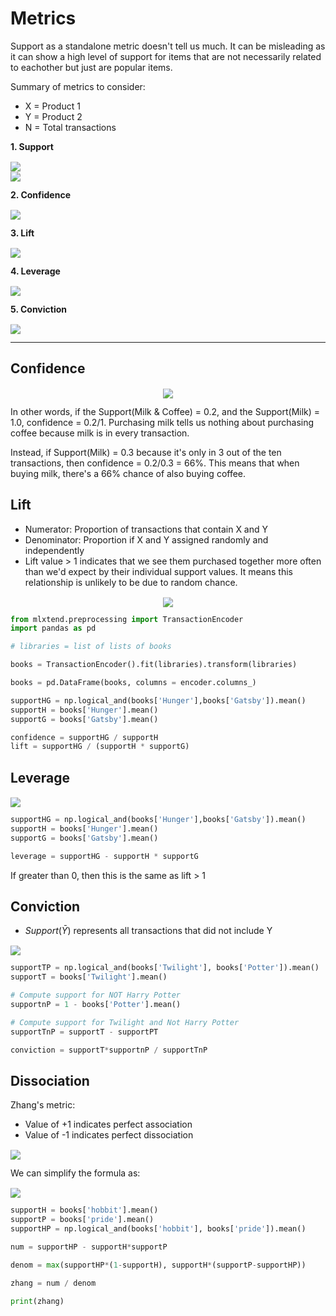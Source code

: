 # Metrics

Support as a standalone metric doesn't tell us much. It can be misleading as it can show a high level of support for items that are not necessarily related to eachother but just are popular items.

Summary of metrics to consider:

* X = Product 1
* Y = Product 2
* N = Total transactions

**1. Support**
<!-- $Support(X) = \frac{Frequency(X)}{N}$ --> 
<img style="transform: translateY(0.1em); background: white;" src="https://render.githubusercontent.com/render/math?math=Support(X)%20%3D%20%5Cfrac%7BFrequency(X)%7D%7BN%7D">

<br>
<!-- $Support(X \rightarrow Y) = \frac{Frequency(X\&Y)}{N}$ --> <img style="transform: translateY(0.1em); background: white;" src="https://render.githubusercontent.com/render/math?math=Support(X%20%5Crightarrow%20Y)%20%3D%20%5Cfrac%7BFrequency(X%5C%26Y)%7D%7BN%7D">

**2. Confidence**

<!-- $Confidence(X \rightarrow Y) = \frac{Support(X \rightarrow Y)}{Support(X)}$ --> <img style="transform: translateY(0.1em); background: white;" src="https://render.githubusercontent.com/render/math?math=Confidence(X%20%5Crightarrow%20Y)%20%3D%20%5Cfrac%7BSupport(X%20%5Crightarrow%20Y)%7D%7BSupport(X)%7D">


**3. Lift**
<!-- $Lift(X \rightarrow Y) = \frac{Support(X \rightarrow Y)}{Support(X) \times Support(Y)}$ --> <img style="transform: translateY(0.1em); background: white;" src="https://render.githubusercontent.com/render/math?math=Lift(X%20%5Crightarrow%20Y)%20%3D%20%5Cfrac%7BSupport(X%20%5Crightarrow%20Y)%7D%7BSupport(X)%20%5Ctimes%20Support(Y)%7D">

**4. Leverage**
<!-- $Leverage(X \rightarrow Y) = Support(X\&Y) - (Support(X) \times Support(Y))$ --> <img style="transform: translateY(0.1em); background: white;" src="https://render.githubusercontent.com/render/math?math=Leverage(X%20%5Crightarrow%20Y)%20%3D%20Support(X%5C%26Y)%20-%20(Support(X)%20%5Ctimes%20Support(Y))">

**5. Conviction**

<!-- $Conviction(X \rightarrow Y) = \frac{Support(X) \times Support(\bar{Y})}{Support(X\&\bar{Y})}$ --> <img style="transform: translateY(0.1em); background: white;" src="https://render.githubusercontent.com/render/math?math=Conviction(X%20%5Crightarrow%20Y)%20%3D%20%5Cfrac%7BSupport(X)%20%5Ctimes%20Support(%5Cbar%7BY%7D)%7D%7BSupport(X%5C%26%5Cbar%7BY%7D)%7D">

---

## Confidence

<!-- $confidence = \dfrac{Support (X\&Y)}{Support (X)}$ --> 
<div align="center"><img style="transform: translateY(0.1em); background: white;" src="https://render.githubusercontent.com/render/math?math=confidence%20%3D%20%5Cdfrac%7BSupport%20(X%5C%26Y)%7D%7BSupport%20(X)%7D"></div>

In other words, if the Support(Milk & Coffee) = 0.2, and the Support(Milk) = 1.0, confidence = 0.2/1. Purchasing milk tells us nothing about purchasing coffee because milk is in every transaction.

Instead, if Support(Milk) = 0.3 because it's only in 3 out of the ten transactions, then confidence = 0.2/0.3 = 66%. This means that when buying milk, there's a 66% chance of also buying coffee. 

## Lift

* Numerator: Proportion of transactions that contain X and Y
* Denominator: Proportion if X and Y assigned randomly and independently
* Lift value > 1 indicates that we see them purchased together more often than we'd expect by their individual support values. It means this relationship is unlikely to be due to random chance.

<!-- $lift = \dfrac{Support (X\&Y)}{Support(X) \times Support(Y)}$ --> 
<div align="center"><img style="transform: translateY(0.1em); background: white;" src="https://render.githubusercontent.com/render/math?math=lift%20%3D%20%5Cdfrac%7BSupport%20(X%5C%26Y)%7D%7BSupport(X)%20%5Ctimes%20Support(Y)%7D"></div>



```python
from mlxtend.preprocessing import TransactionEncoder
import pandas as pd

# libraries = list of lists of books

books = TransactionEncoder().fit(libraries).transform(libraries)

books = pd.DataFrame(books, columns = encoder.columns_)

supportHG = np.logical_and(books['Hunger'],books['Gatsby']).mean()
supportH = books['Hunger'].mean()
supportG = books['Gatsby'].mean()

confidence = supportHG / supportH
lift = supportHG / (supportH * supportG)
```

## Leverage

<img style="transform: translateY(0.1em); background: white;" src="https://render.githubusercontent.com/render/math?math=Leverage(X%20%5Crightarrow%20Y)%20%3D%20Support(X%5C%26Y)%20-%20(Support(X)%20%5Ctimes%20Support(Y))">

```python
supportHG = np.logical_and(books['Hunger'],books['Gatsby']).mean()
supportH = books['Hunger'].mean()
supportG = books['Gatsby'].mean()

leverage = supportHG - supportH * supportG
```

If greater than 0, then this is the same as lift > 1

## Conviction

* $Support(\bar{Y})$ represents all transactions that did not include Y

<img style="transform: translateY(0.1em); background: white;" src="https://render.githubusercontent.com/render/math?math=Conviction(X%20%5Crightarrow%20Y)%20%3D%20%5Cfrac%7BSupport(X)%20%5Ctimes%20Support(%5Cbar%7BY%7D)%7D%7BSupport(X%5C%26%5Cbar%7BY%7D)%7D">



```python
supportTP = np.logical_and(books['Twilight'], books['Potter']).mean()
supportT = books['Twilight'].mean()

# Compute support for NOT Harry Potter
supportnP = 1 - books['Potter'].mean()

# Compute support for Twilight and Not Harry Potter
supportTnP = supportT - supportPT

conviction = supportT*supportnP / supportTnP
```


## Dissociation

Zhang's metric:

* Value of +1 indicates perfect association
* Value of -1 indicates perfect dissociation

<!-- $Zhang(A \rightarrow B) = \dfrac{Confidence(A \rightarrow B) - Confidence(\bar{A} \rightarrow B)}{Max[Confidence(A \rightarrow B), Condience(\bar{A} \rightarrow B)]}$ --> <img style="transform: translateY(0.1em); background: white;" src="https://render.githubusercontent.com/render/math?math=Zhang(A%20%5Crightarrow%20B)%20%3D%20%5Cdfrac%7BConfidence(A%20%5Crightarrow%20B)%20-%20Confidence(%5Cbar%7BA%7D%20%5Crightarrow%20B)%7D%7BMax%5BConfidence(A%20%5Crightarrow%20B)%2C%20Condience(%5Cbar%7BA%7D%20%5Crightarrow%20B)%5D%7D">

We can simplify the formula as:

<!-- $Zhang(A \rightarrow B) = \dfrac{Support(AB) - Support(A)Support(B)}{Max[Support(AB)(1 - Support(A)), Support(A)(Support(B) - Support(AB))]}$ --> <img style="transform: translateY(0.1em); background: white;" src="https://render.githubusercontent.com/render/math?math=Zhang(A%20%5Crightarrow%20B)%20%3D%20%5Cdfrac%7BSupport(AB)%20-%20Support(A)Support(B)%7D%7BMax%5BSupport(AB)(1%20-%20Support(A))%2C%20Support(A)(Support(B)%20-%20Support(AB))%5D%7D">

```python
supportH = books['hobbit'].mean()
supportP = books['pride'].mean()
supportHP = np.logical_and(books['hobbit'], books['pride']).mean()

num = supportHP - supportH*supportP

denom = max(supportHP*(1-supportH), supportH*(supportP-supportHP))

zhang = num / denom

print(zhang)
```

